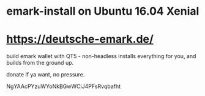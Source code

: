 # emark-install on Ubuntu 16.04 Xenial

# https://deutsche-emark.de/

build emark wallet with QT5 - non-headless
installs everything for you, and builds from the ground up.

donate if ya want, no pressure.



NgYAAcPYzuWYoNkBGwWCiJ4PFsRvqbafht
